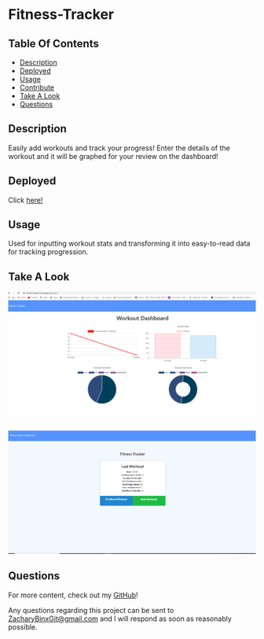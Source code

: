 # Fitness-Tracker

## Table Of Contents

* [Description](#description)
* [Deployed](#deployed)
* [Usage](#usage)
* [Contribute](#contribute)
* [Take A Look](#take-a-look)
* [Questions](#questions)
## Description

Easily add workouts and track your progress! Enter the details of the workout and it will be graphed for your review on the dashboard!

## Deployed

Click [here!](https://fitness-trakerz.herokuapp.com/exercise?id=60e7bfeea7d2790015381b0d)

## Usage

Used for inputting workout stats and transforming it into easy-to-read data for tracking progression.

## Take A Look

![This is the landing page for the tracker.](./assets/fitness.PNG)


![This is the dashboard with workout data](./assets/fitness2.PNG)

## Questions

For more content, check out my [GitHub](https://github.com/ferick8246)!

Any questions regarding this project can be sent to ZacharyBinxGit@gmail.com and I will respond as soon as reasonably possible.

